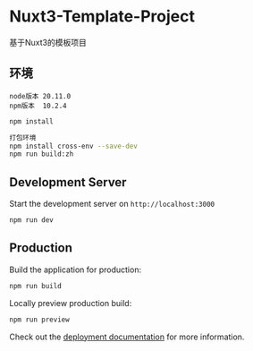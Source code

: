 # Nuxt3-Template-Project
基于Nuxt3的模板项目


## 环境
```
node版本 20.11.0
npm版本  10.2.4
```


```bash
npm install 

打包环境
npm install cross-env --save-dev
npm run build:zh
```


## Development Server

Start the development server on `http://localhost:3000`

```bash
npm run dev
```

## Production

Build the application for production:

```bash
npm run build
```

Locally preview production build:

```bash
npm run preview
```

Check out the [deployment documentation](https://nuxt.com/docs/getting-started/deployment) for more information.

